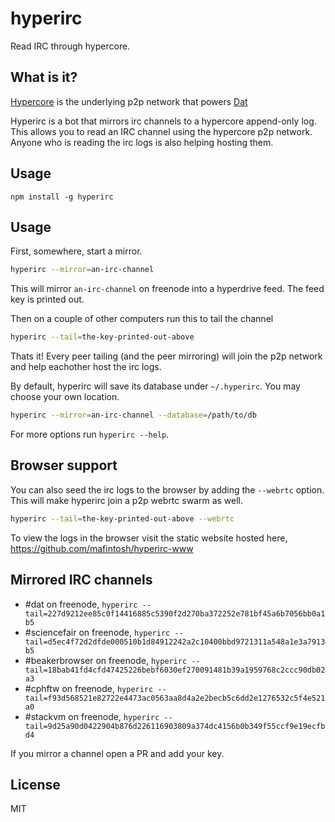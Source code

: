 # hyperirc

Read IRC through hypercore.

## What is it?

[Hypercore](https://github.com/mafintosh/hypercore) is the underlying p2p network that powers [Dat](https://dat-data.com)

Hyperirc is a bot that mirrors irc channels to a hypercore append-only log.
This allows you to read an IRC channel using the hypercore p2p network. Anyone who is reading the irc logs is also helping hosting them.

## Usage

```
npm install -g hyperirc
```

## Usage

First, somewhere, start a mirror.

``` sh
hyperirc --mirror=an-irc-channel
```

This will mirror `an-irc-channel` on freenode into a hyperdrive feed.
The feed key is printed out.

Then on a couple of other computers run this to tail the channel

``` sh
hyperirc --tail=the-key-printed-out-above
```

Thats it! Every peer tailing (and the peer mirroring) will join the p2p network and help eachother host the irc logs.

By default, hyperirc will save its database under `~/.hyperirc`. You may choose your own location.

```sh
hyperirc --mirror=an-irc-channel --database=/path/to/db
```

For more options run `hyperirc --help`.

## Browser support

You can also seed the irc logs to the browser by adding the `--webrtc` option. This will make hyperirc join a p2p webrtc swarm
as well.

``` sh
hyperirc --tail=the-key-printed-out-above --webrtc
```

To view the logs in the browser visit the static website hosted here, https://github.com/mafintosh/hyperirc-www

## Mirrored IRC channels

* #dat on freenode, `hyperirc --tail=227d9212ee85c0f14416885c5390f2d270ba372252e781bf45a6b7056bb0a1b5`
* #sciencefair on freenode, `hyperirc --tail=d5ec4f72d2dfde000510b1d84912242a2c10400bbd9721311a548a1e3a7913b5`
* #beakerbrowser on freenode, `hyperirc --tail=18bab41fd4cfd47425226bebf6030ef270091481b39a1959768c2ccc90db02a3`
* #cphftw on freenode, `hyperirc --tail=f93d568521e82722e4473ac0563aa8d4a2e2becb5c6dd2e1276532c5f4e521a0`
* #stackvm on freenode, `hyperirc --tail=9d25a90d0422904b876d226116903809a374dc4156b0b349f55ccf9e19ecfbd4`

If you mirror a channel open a PR and add your key.

## License

MIT
